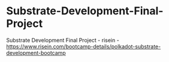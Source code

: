 # Substrate-Development-Final-Project
Substrate Development Final Project - risein - https://www.risein.com/bootcamp-details/polkadot-substrate-development-bootcamp
